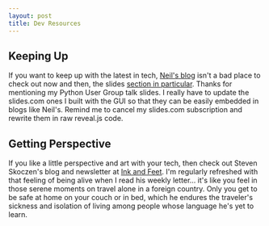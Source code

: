 ```yaml
---
layout: post
title: Dev Resources
---
```


Keeping Up
----------

If you want to keep up with the latest in tech, [Neil's blog](http://www.brazilostrich.com/) isn't a bad place to check out now and then, the slides [section in particular](http://www.brazilostrich.com/?p=346). Thanks for mentioning my Python User Group talk slides. I really have to update the slides.com ones I built with the GUI so that they can be easily embedded in blogs like Neil's. Remind me to cancel my slides.com subscription and rewrite them in raw reveal.js code.

Getting Perspective
-------------------

If you like a little perspective and art with your tech, then check out Steven Skoczen's blog and newsletter at [Ink and Feet](http://inkandfeet.com). I'm regularly refreshed with that feeling of being alive when I read his weekly letter... it's like you feel in those serene moments on travel alone in a foreign country. Only you get to be safe at home on your couch or in bed, which he endures the traveler's sickness and isolation of living among people whose language he's yet to learn. 
